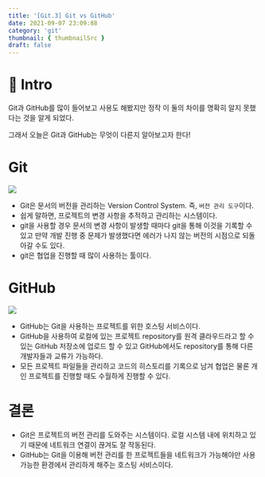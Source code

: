 ```yaml
---
title: '[Git.3] Git vs GitHub'
date: 2021-09-07 23:09:88
category: 'git'
thumbnail: { thumbnailSrc }
draft: false
---
```


# 🌳 Intro

Git과 GitHub를 많이 들어보고 사용도 해봤지만 정작 이 둘의 차이를 명확히 알지 못했다는 것을 알게 되었다.

그래서 오늘은 Git과 GitHub는 무엇이 다른지 알아보고자 한다!

# Git

![](https://images.velog.io/images/silviaoh/post/c9113f6b-a154-47c5-9515-348cbfc362c9/image.png)

- Git은 문서의 버전을 관리하는 Version Control System. 즉, `버전 관리 도구`이다.
- 쉽게 말하면, 프로젝트의 변경 사항을 추적하고 관리하는 시스템이다.
- git을 사용할 경우 문서의 변경 사항이 발생할 때마다 git을 통해 이것을 기록할 수 있고 만약 개발 진행 중 문제가 발생했다면 에러가 나지 않는 버전의 시점으로 되돌아갈 수도 있다.
- git은 협업을 진행할 때 많이 사용하는 툴이다.

# GitHub

![](https://images.velog.io/images/silviaoh/post/5442e94d-01a8-4234-bea9-454fa543edca/image.png)

- GitHub는 Git을 사용하는 프로젝트를 위한 호스팅 서비스이다.
- GitHub을 사용하여 로컬에 있는 프로젝트 repository를 원격 클라우드라고 할 수 있는 GitHub 저장소에 업로드 할 수 있고 GitHub에서도 repository를 통해 다른 개발자들과 교류가 가능하다.
- 모든 프로젝트 파일들을 관리하고 코드의 히스토리를 기록으로 남겨 협업은 물론 개인 프로젝트를 진행할 때도 수월하게 진행할 수 있다.

# 결론

- Git은 프로젝트의 버전 관리를 도와주는 시스템이다. 로컬 시스템 내에 위치하고 있기 때문에 네트워크 연결이 끊겨도 잘 작동된다.
- GitHub는 Git을 이용해 버전 관리를 한 프로젝트들을 네트워크가 가능해야만 사용 가능한 환경에서 관리하게 해주는 호스팅 서비스이다.
